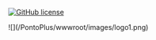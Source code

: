 [![GitHub license](https://img.shields.io/github/license/Naereen/StrapDown.js.svg)](https://github.com/pmarcelojr/PontoPlus/blob/main/LICENSE)

<div>
    ![](/PontoPlus/wwwroot/images/logo1.png)
</div>